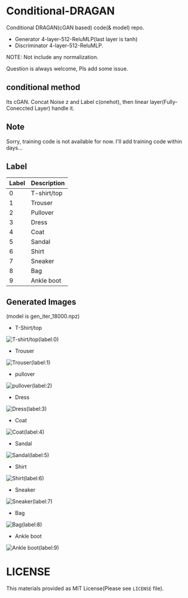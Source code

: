 # Conditional-DRAGAN
Conditional DRAGAN(cGAN based) code(& model) repo.
- Generator 
  4-layer-512-ReluMLP(last layer is tanh)
- Discriminator 
  4-layer-512-ReluMLP.

NOTE: Not include any normalization.

Question is always welcome, Pls add some issue.
## conditional method
Its cGAN.
Concat Noise z and Label c(onehot), then linear layer(Fully-Coneccted Layer) handle it.

## Note
Sorry, training code is not available for now.
I'll add training code within days...

## Label
| Label | Description |
| --- | --- |
| 0 | T-shirt/top |
| 1 | Trouser |
| 2 | Pullover |
| 3 | Dress |
| 4 | Coat |
| 5 | Sandal |
| 6 | Shirt |
| 7 | Sneaker |
| 8 | Bag |
| 9 | Ankle boot |

## Generated Images
(model is gen_iter_18000.npz)
- T-Shirt/top

![T-shirt/top(label:0)](./vis-preview/image00000000.png)

- Trouser

![Trouser(label:1)](./vis-preview/image00000001.png)

- pullover

![pullover(label:2)](./vis-preview/image00000002.png)

- Dress

![Dress(label:3)](./vis-preview/image00000003.png)

- Coat

![Coat(label:4)](./vis-preview/image00000004.png)

- Sandal

![Sandal(label:5)](./vis-preview/image00000005.png)


- Shirt

![Shirt(label:6)](./vis-preview/image00000006.png)

- Sneaker

![Sneaker(label:7)](./vis-preview/image00000007.png)


- Bag

![Bag(label:8)](./vis-preview/image00000008.png)


- Ankle boot

![Ankle boot(label:9)](./vis-preview/image00000009.png)

# LICENSE
This materials provided as MIT License(Please see `LICENSE` file).
